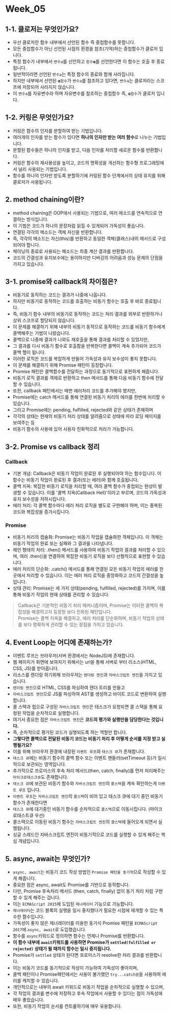 # Week_05

## 1-1. 클로저는 무엇인가요?

- 우선 클로저란 함수 내부에서 선언된 함수 즉 중첩함수를 뜻합니다.
- 모든 중첩함수가 아닌 선언된 시점의 환경을 참조(기억)하는 중첩함수가 클로저 입니다.
- 특정 함수가 내부에서 `변수a`를 선언하고 `함수𝛂`를 선언한다면 이 함수는 호출 후 종료됩니다.
- 일반적이라면 선언된 `변수a`는 특정 함수의 종료와 함께 사라집니다.
- 하지만 내부에서 선언된 `𝛂함수`가 `변수a`를 참조하고 있다면, `변수a`는 클로저라는 스코프에 저장되어 사라지지 않습니다.
- 이 `변수a`를 자유변수라 하며 자유변수를 참조하는 중첩함수 즉, `𝛂함수`가 클로저 입니다.

## 1-2. 커링은 무엇인가요?

- 커링은 함수의 인자를 분할하여 받는 기법입니다.
- 여러개의 인자를 받는 함수가 있다면 **하나의 인자만 받는 여러 함수**로 나누는 기법입니다.
- 분할된 함수들은 하나의 인자를 받고, 다음 인자를 처리할 새로운 함수를 반환합니다.
- 커링은 함수의 재사용성을 높이고, 코드의 명확성을 개선하는 함수형 프로그래밍에서 널리 사용되는 기법입니다.
- 함수를 하나의 인자만 받도록 분할하기에 커링된 함수 단계에서의 상태 유지를 위해 클로저가 사용됩니다.

## 2. method chaining이란?

- method chaining은 OOP에서 사용되는 기법으로, 여러 메소드를 연속적으로 연결하는 방식입니다.
- 이 기법은 코드가 하나의 문장처럼 읽힐 수 있게되어 가독성이 좋습니다.
- 연결된 각각의 메소드는 객체 자신을 반환합니다.
- 즉, 각각의 메소드는 자신(this)를 반환하고 동일한 객체(클래스)내의 메서드로 구성되어야 합니다.
- 체이닝의 종료로 사용되는 메소드는 최종 계산 결과를 반환합니다.
- 코드의 간결성과 유지보수에는 용이하지만 디버깅의 어려움과 성능 문제의 단점을 가지고 있습니다.

## 3-1. promise와 callback의 차이점은?

- 비동기로 동작하는 코드는 결과가 나중에 나옵니다.
- 하지만 비동기로 동작하는 코드를 호출하는 비동기 함수는 호출 후 바로 종료됩니다.
- 즉, 비동기 함수 내부의 비동기로 동작하는 코드는 처리 결과를 외부로 반환하거나 상위 스코프로 할당되지 않습니다.
- 이 문제를 해결하기 위해 내부의 비동기 동작으로 동작하는 코드를 비동기 함수에게 콜백해주는 기법이 나왔습니다.
- 콜백으로 나중에 결과가 나와도 재호출을 통해 결과를 처리할 수 있었지만,
- 그 결과를 다시 비동기 함수로 호출함을 반복한다면 콜백이 계속 추가되어 코드가 콜백 헬이 됩니다.
- 이러한 로직은 코드를 복잡하게 만들어 가독성과 유지 보수성이 좋지 못합니다.
- 이 문제를 해결하기 위해 Promise 패턴이 등장합니다.
- Promise 패턴은 콜백함수를 전달하는 과정으로 동기적으로 표현하게 해줍니다.
- 비동기 로직 결과를 객체로 반환하고 then 메서드를 통해 다음 비동기 함수에 전달할 수 있습니다.
- 또한, callback 패턴에서는 매번 에러처리 코드를 추가해야 했지만,
- Promise에는 catch 메서드를 통해 연결된 비동기 처리의 에러를 한번에 처리할 수 있습니다.
- 그리고 Promise에는 pending, fulfilled, rejected와 같은 상태가 존재하며
- 각각의 상태는 현재의 비동기 처리 상태를 알려줌으로 상태에 따라 로딩 페이지를 보여주는 등
- 비동기 함수의 사용에 있어 사용자 친화적으로 처리가 가능합니다.

## 3-2. Promise vs callback 정리

### Callback

- 기본 개념: Callback은 비동기 작업이 완료된 후 실행되어야 하는 함수입니다. 이 함수는 비동기 작업이 완료된 후 결과(또는 에러)와 함께 호출됩니다.
- 콜백 지옥: 복잡한 비동기 로직을 처리할 때, 여러 콜백 함수가 중첩되는 현상이 발생할 수 있습니다. 이를 '콜백 지옥(Callback Hell)'이라고 부르며, 코드의 가독성과 유지 보수성을 저하시킵니다.
- 에러 처리: 각 콜백 함수마다 에러 처리 로직을 별도로 구현해야 하며, 이는 중복된 코드와 복잡성을 증가시킵니다.

### Promise

- 비동기 처리의 캡슐화: Promise는 비동기 작업을 캡슐화한 객체입니다. 이 객체는 비동기 작업의 완료 또는 실패와 그 결과를 나타냅니다.
- 체인 형태의 처리: .then() 메서드를 사용하여 비동기 작업의 결과를 처리할 수 있으며, 여러 .then()을 연결하여 복잡한 비동기 로직을 보다 선형적으로 표현할 수 있습니다.
- 에러 처리의 단순화: .catch() 메서드를 통해 연결된 모든 비동기 작업의 에러를 한 곳에서 처리할 수 있습니다. 이는 에러 처리 로직을 중앙화하고 코드의 간결성을 높입니다.
- 상태 관리: Promise는 세 가지 상태(pending, fulfilled, rejected)를 가지며, 이를 통해 비동기 작업의 현재 상태를 관리할 수 있습니다.

> Callback은 기본적인 비동기 처리 메커니즘이며, Promise는 이러한 콜백의 복잡성을 해결하고자 등장한 보다 진화된 패턴입니다.  
> Promise는 콜백 지옥을 해결하고, 에러 처리를 단순화하며, 비동기 작업의 상태를 보다 명확하게 관리할 수 있는 장점을 가지고 있습니다.

## 4. Event Loop는 어디에 존재하는가?

- 이벤트 루프는 브라우저(서버 환경에서는 NodeJS)에 존재합니다.
- 웹 페이지가 화면에 보여지기 위해서는 url을 통해 서버로 부터 리소스(HTML, CSS, JS)를 받아옵니다.
- 리소스를 렌더링 하기위해 브라우저는 `렌더링 엔진`과 `자바스크립트 엔진`을 가지고 있습니다.
- `렌더링 엔진`으로 HTML, CSS를 파싱하여 렌더 트리를 만들고
- `자바스크립트 엔진`으로 JS를 파싱하여 AST를 생성하고 바이트 코드로 변환하여 실행합니다.
- 콜 스택과 힙으로 구성된 `자바스크립트 엔진`은 태스크가 요청되면 콜 스택을 통해 요청된 작업을 순차적으로 실행합니다.
- 여기서 중요한 점은 `자바스크립트 엔진`은 **코드의 평가와 실행만을 담당한다는 것입니다.**
- 즉, 순차적으로 평가된 코드가 실행되도록 하는 역할만 합니다.
- **그렇다면 콜백으로 전달된 비동기 코드는 비동기 처리 후 어떻게 순서를 지정 받고 실행될가요?**
- 이를 위해 브라우저 환경에 내장된 `이벤트 루프`와 `태스크 큐`가 존재합니다.
- `태스크 큐`에는 비동기 함수의 콜백 함수 또는 이벤트 핸들러(setTimeout 등)가 일시적으로 보관되는 영역입니다.
- 추가적으로 프로미스의 후속 처리 메서드(then, catch, finally)를 먼저 처리해주는 `마이크로태스크큐`도 존재합니다.
- `태스크 큐`에 보관된 비동기 함수와 `자바스크립트 엔진`의 `콜스택`을 계속 확인하는게 `이벤트 루프` 입니다.
- `이벤트 루프`는 `자바스크립트 엔진`의 `콜스택`이 비어 있고 태스크 큐에 대기 중인 비동기 함수가 존재한다면
- `태스크 큐`에 대기중인 비동기 함수를 순차적으로 `콜스텍`으로 이동시킵니다. (마이크로태스트큐 우선)
- 콜스텍으로 이동된 비동기 함수는 `자바스크립트 엔진`의 `콜스택`에 들어오게 되면서 실행됩니다.
- 싱글 스레드인 자바스크립트 엔진이 비동기적으로 코드를 실행할 수 있게 해주는 핵심 개념입니다.

## 5. async, await는 무엇인가?

- `async, await`는 비동기 코드 작성 방법인 `Promise 패턴을 동기적`으로 작성할 수 있게 해줍니다.
- 중요한 점은 async, await도 Promise를 기반으로 동작합니다.
- 다만, Promise 후속처리 메서드 (then, catch, finally) 없이 동기 처리 처럼 구현할 수 있게 해주는 겁니다.
- 이는 `ECMAScript 2015`에 도입된 `제너레이터` 기능으로 가능합니다.
- `제너레이터`는 코드 블록의 실행을 일시 중지했다가 필요한 시점에 재개할 수 있는 특수한 함수입니다.
- 가독성이 좋지 않은 제너레이터를 이용한 동기식 Promise 패턴을 `ECMAScript 2017`에 `async, await`로 도입했습니다.
- 함수를 `async`키워드로 정의하면 함수는 언제나 Promise를 반환합니다.
- **이 함수 내부에 `await`키워드를 사용하면 Promise가 `settled(fulfilled or rejected)` 상태가 될 때까지 함수는 일시 중지됩니다.**
- Promise가 `settled` 상태가 된다면 프로미스가 resolve한 처리 결과를 반환합니다.
- 이는 비동기 코드를 동기적으로 작성이 가능하여 가독성이 좋아지며,
- 콜백 패턴이나 Promise패턴에서는 사용이 불가했던 `try...catch문`을 사용하여 에러를 캐치할 수 있습니다.
- 개인적으로는 내부의 await 키워드로 비동기 작업을 순차적으로 실행할 수 있으며,
- 각 작업의 결과를 변수에 저장하고 후속 작업에서 사용할 수 있다는 점이 가독성에 매우 좋았습니다.
- 또한, 비동기 작업의 순서를 컨트롤하기에 매우 유용합니다.
